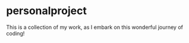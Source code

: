 # personalproject
This is a collection of my work, as I embark on this wonderful journey of coding!
